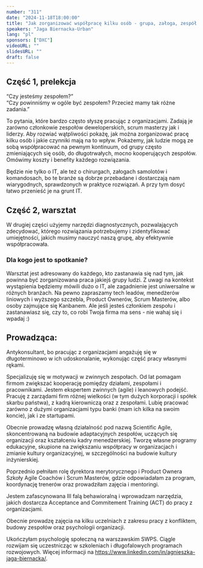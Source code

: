 ```yaml
---
number: "311"
date: "2024-11-18T18:00:00"
title: "Jak zorganizować współpracę kilku osób - grupa, załoga, zespół."
speakers: "Jaga Biernacka-Urban"
lang: "pl"
sponsors: ["DXC"]
videoURL: ""
slidesURL: ""
draft: false
---
```


## Część 1, prelekcja

“Czy jesteśmy zespołem?”   
“Czy powinniśmy w ogóle być zespołem? Przecież mamy tak różne zadania.”  

To pytania, które bardzo często słyszę pracując z organizacjami. Zadają je zarówno członkowie zespołów deweloperskich, scrum masterzy jak i liderzy. Aby rozwiać wątpliwości pokażę, jak można zorganizować pracę kilku osób i jakie czynniki mają na to wpływ. Pokażemy, jak ludzie mogą ze sobą współpracować na pewnym kontinuum, od grupy często zmieniających się osób, do długotrwałych, mocno kooperujących zespołów.   
Omówimy koszty i benefity każdego rozwiązania. 

Będzie nie tylko o IT, ale też o chirurgach, załogach samolotów i komandosach, bo te branże są dobrze przebadane i dostarczają nam wiarygodnych, sprawdzonych w praktyce rozwiązań. A przy tym dosyć łatwo przenieść je na grunt IT.

## Część 2, warsztat
W drugiej części użyjemy narzędzi diagnostycznych, pozwalających zdecydować, którego rozwiązania potrzebujemy i zidentyfikować umiejętności, jakich musimy nauczyć naszą grupę, aby efektywnie współpracowała.

### Dla kogo jest to spotkanie?

Warsztat jest adresowany do każdego, kto zastanawia się nad tym, jak powinna być zorganizowana praca jakiejś grupy ludzi. Z uwagi na kontekst wystąpienia będziemy mówili dużo o IT, ale zagadnienie jest uniwersalne w różnych branżach. Na pewno zapraszamy tech leadów, menedżerów liniowych i wyższego szczebla, Product Ownerów, Scrum Masterów, albo osoby zajmujące się Kanbanem. Ale jeśli jesteś członkiem zespołu i zastanawiasz się, czy to, co robi Twoja firma ma sens - nie wahaj się i wpadaj :)


## Prowadząca:

Antykonsultant, bo pracując z organizacjami angażuję się w długoterminowo w ich udoskonalanie, wykonując część pracy własnymi rękami.  

Specjalizuję się w motywacji w zwinnych zespołach. Od lat pomagam firmom zwiększać kooperację pomiędzy działami, zespołami i pracownikami. Jestem ekspertem zwinnych (agile) i leanowych podejść. Pracuję z zarządami firm różnej wielkości (w tym dużych korporacji i spółek skarbu państwa), z kadrą kierowniczą oraz z zespołami. Lubię pracować zarówno z dużymi organizacjami typu banki (mam ich kilka na swoim koncie), jak i ze startupami.  

Obecnie prowadzę własną działalność pod nazwą Scientific Agile, skoncentrowaną na budowie adaptacyjnych zespołów, uczących się organizacji oraz kształceniu kadry menedżerskiej. Tworzę własne programy edukacyjne, skupione na zwiększaniu współpracy w organizacjach i zmianie kultury organizacyjnej, w szczególności na budowie kultury inżynierskiej.  

Poprzednio pełniłam rolę dyrektora merytorycznego i Product Ownera Szkoły Agile Coachów i Scrum Masterów, gdzie odpowiadałam za program, koordynację trenerów oraz prowadziłam zajęcia i mentoringi.  

Jestem zafascynowana III falą behawioralną i wprowadzam narzędzia, jakich dostarcza Acceptance and Commitement Training (ACT) do pracy z organizacjami.  

Obecnie prowadzę zajęcia na kilku uczelniach z zakresu pracy z konfliktem, budowy zespołów oraz psychologii organizacji.  

Ukończyłam psychologię społeczną na warszawskim SWPS. Ciągle rozwijam się uczestnicząc w szkoleniach i długofalowych programach rozwojowych. Więcej informacji na <a href="https://www.linkedin.com/in/agnieszka-jaga-biernacka/" target="_blank">https://www.linkedin.com/in/agnieszka-jaga-biernacka/</a>.
